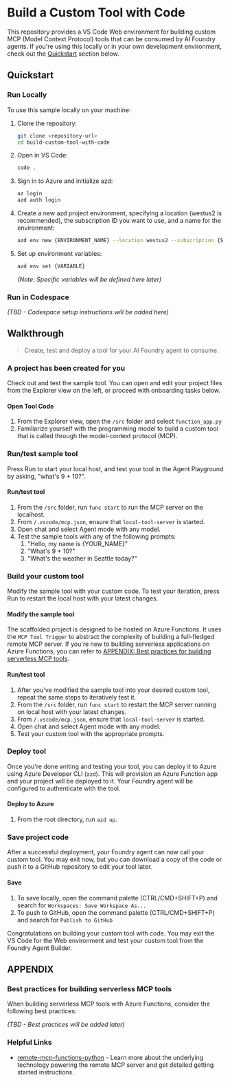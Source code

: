 # Build a Custom Tool with Code

This repository provides a VS Code Web environment for building custom MCP (Model Context Protocol) tools that can be consumed by AI Foundry agents. If you're using this locally or in your own development environment, check out the [Quickstart](#quickstart) section below.

## Quickstart

### Run Locally

To use this sample locally on your machine:

1. Clone the repository:

   ```bash
   git clone <repository-url>
   cd build-custom-tool-with-code
   ```

2. Open in VS Code:

   ```bash
   code .
   ```

3. Sign in to Azure and initialize azd:

   ```bash
   az login
   azd auth login
   ```

4. Create a new azd project environment, specifying a location (westus2 is recommended), the subscription ID you want to use, and a name for the environment:

   ```bash
   azd env new {ENVIRONMENT_NAME} --location westus2 --subscription {SUBSCRIPTION_ID}
   ```

5. Set up environment variables:

   ```bash
   azd env set {VARIABLE}
   ```

   *(Note: Specific variables will be defined here later)*

### Run in Codespace

*(TBD - Codespace setup instructions will be added here)*

## Walkthrough

> Create, test and deploy a tool for your AI Foundry agent to consume.

### A project has been created for you

Check out and test the sample tool. You can open and edit your project files from the Explorer view on the left, or proceed with onboarding tasks below.

#### Open Tool Code

1. From the Explorer view, open the `/src` folder and select `function_app.py`
1. Familiarize yourself with the programming model to build a custom tool that is called through the model-context protocol (MCP).

### Run/test sample tool

Press Run to start your local host, and test your tool in the Agent Playground by asking, "what's 9 + 10?".

#### Run/test tool

1. From the `/src` folder, run `func start` to run the MCP server on the localhost.
1. From `/.vscode/mcp.json`, ensure that `local-tool-server` is started.
1. Open chat and select Agent mode with any model.
1. Test the sample tools with any of the following prompts:
    1. "Hello, my name is {YOUR_NAME}"
    1. "What's 9 + 10?"
    1. "What's the weather in Seattle today?"

### Build your custom tool

Modify the sample tool with your custom code. To test your iteration, press Run to restart the local host with your latest changes.

#### Modify the sample tool

The scaffolded project is designed to be hosted on Azure Functions. It uses the `MCP Tool Trigger` to abstract the complexity of building a full-fledged remote MCP server. If you're new to building serverless applications on Azure Functions, you can refer to [APPENDIX: Best practices for building serverless MCP tools](#best-practices-for-building-serverless-mcp-tools).

#### Run/test tool

1. After you've modified the sample tool into your desired custom tool, repeat the same steps to iteratively test it.
1. From the `/src` folder, run `func start` to restart the MCP server running on local host with your latest changes.
1. From `/.vscode/mcp.json`, ensure that `local-tool-server` is started.
1. Open chat and select Agent mode with any model.
1. Test your custom tool with the appropriate prompts.

### Deploy tool

Once you're done writing and testing your tool, you can deploy it to Azure using Azure Developer CLI (`azd`). This will provision an Azure Function app and your project will be deployed to it. Your Foundry agent will be configured to authenticate with the tool.

#### Deploy to Azure

1. From the root directory, run `azd up`.

### Save project code

After a successful deployment, your Foundry agent can now call your custom tool. You may exit now, but you can download a copy of the code or push it to a GitHub repository to edit your tool later.

#### Save

1. To save locally, open the command palette (CTRL/CMD+SHIFT+P) and search for `Workspaces: Save Workspace As...`
1. To push to GitHub, open the command palette (CTRL/CMD+SHIFT+P) and search for `Publish to GitHub`

Congratulations on building your custom tool with code. You may exit the VS Code for the Web environment and test your custom tool from the Foundry Agent Builder.

## APPENDIX

### Best practices for building serverless MCP tools

When building serverless MCP tools with Azure Functions, consider the following best practices:

*(TBD - Best practices will be added later)*

### Helpful Links

- [remote-mcp-functions-python](https://github.com/Azure-Samples/remote-mcp-functions-python) - Learn more about the underlying technology powering the remote MCP server and get detailed getting started instructions.
